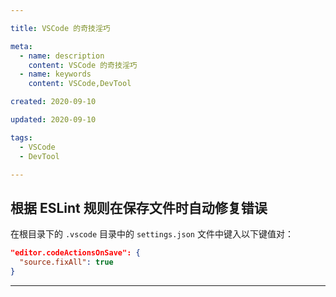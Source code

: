 ```yaml
---

title: VSCode 的奇技淫巧

meta:
  - name: description
    content: VSCode 的奇技淫巧
  - name: keywords
    content: VSCode,DevTool

created: 2020-09-10

updated: 2020-09-10

tags:
  - VSCode
  - DevTool

---
```


## 根据 ESLint 规则在保存文件时自动修复错误

在根目录下的 `.vscode` 目录中的 `settings.json` 文件中键入以下键值对：

``` json
"editor.codeActionsOnSave": {
  "source.fixAll": true
}
```

---